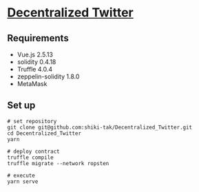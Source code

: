 # [Decentralized Twitter](https://dtwitter.herokuapp.com/)

## Requirements
- Vue.js 2.5.13
- solidity 0.4.18
- Truffle 4.0.4
- zeppelin-solidity 1.8.0
- MetaMask

## Set up
```
# set repository
git clone git@github.com:shiki-tak/Decentralized_Twitter.git
cd Decentralized_Twitter  
yarn

# deploy contract
truffle compile  
truffle migrate --network ropsten  

# execute
yarn serve
```
